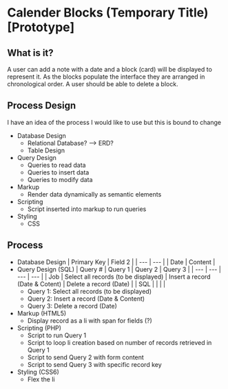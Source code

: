 # Calender Blocks (Temporary Title) [Prototype]

## What is it?
A user can add a note with a date and a block (card) will be displayed to represent it. As the blocks populate the interface they are arranged in chronological order. A user should be able to delete a block.

## Process Design 
I have an idea of the process I would like to use but this is bound to change

* Database Design
    * Relational Database? --> ERD?
    * Table Design
* Query Design
    * Queries to read data
    * Queries to insert data
    * Queries to modify data
* Markup
    * Render data dynamically as semantic elements
* Scripting
    * Script inserted into markup to run queries
* Styling
    * CSS
        
## Process

* Database Design
    | Primary Key | Field 2 |
    | --- | --- |
    | Date | Content |
* Query Design (SQL)
    | Query # | Query 1 | Query 2 | Query 3 |
    | --- | --- | --- | --- |
    | Job | Select all records (to be displayed) | Insert a record (Date & Cotent) | Delete a record (Date) |
    | SQL | | | |
    * Query 1: Select all records (to be displayed)
    * Query 2: Insert a record (Date & Content)
    * Query 3: Delete a record (Date)
* Markup (HTML5)
    * Display record as a li with span for fields (?)
* Scripting (PHP)
    * Script to run Query 1
    * Script to loop li creation based on number of records retrieved in Query 1
    * Script to send Query 2 with form content
    * Script to send Query 3 with specific record key
* Styling (CSS6)
    * Flex the li